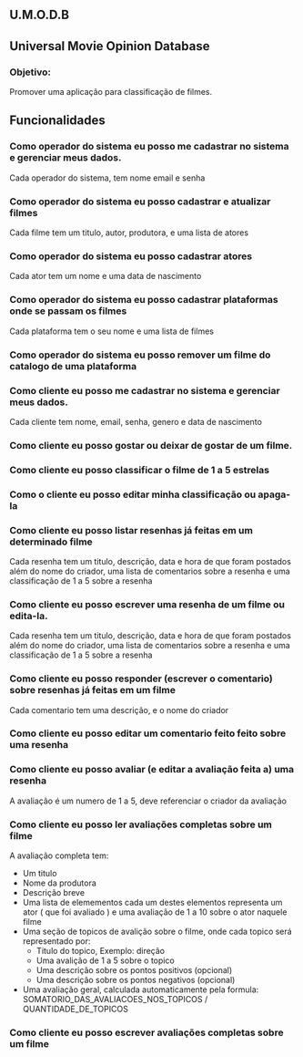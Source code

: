 ## U.M.O.D.B

## Universal Movie Opinion Database

### Objetivo:

Promover uma aplicação para classificação de filmes.

## Funcionalidades

### Como operador do sistema eu posso me cadastrar no sistema e gerenciar meus dados.

Cada operador do sistema, tem nome email e senha

### Como operador do sistema eu posso cadastrar e atualizar filmes

Cada filme tem um titulo, autor, produtora, e uma lista de atores

### Como operador do sistema eu posso cadastrar atores

Cada ator tem um nome e uma data de nascimento

### Como operador do sistema eu posso cadastrar plataformas onde se passam os filmes

Cada plataforma tem o seu nome e uma lista de filmes

### Como operador do sistema eu posso remover um filme do catalogo de uma plataforma

### Como cliente eu posso me cadastrar no sistema e gerenciar meus dados.

Cada cliente tem nome, email, senha, genero e data de nascimento

### Como cliente eu posso gostar ou deixar de gostar de um filme.

### Como cliente eu posso classificar o filme de 1 a 5 estrelas

### Como o cliente eu posso editar minha classificação ou apaga-la

### Como cliente eu posso listar resenhas já feitas em um determinado filme

Cada resenha tem um titulo, descrição, data e hora de que foram postados além do nome do criador, uma lista de comentarios sobre a resenha e uma classificação de 1 a 5 sobre a resenha

### Como cliente eu posso escrever uma resenha de um filme ou edita-la.

Cada resenha tem um titulo, descrição, data e hora de que foram postados além do nome do criador, uma lista de comentarios sobre a resenha e uma classificação de 1 a 5 sobre a resenha

### Como cliente eu posso responder (escrever o comentario) sobre resenhas já feitas em um filme

Cada comentario tem uma descrição, e o nome do criador

### Como cliente eu posso editar um comentario feito feito sobre uma resenha

### Como cliente eu posso avaliar (e editar a avaliação feita a) uma resenha

A avaliação é um numero de 1 a 5, deve referenciar o criador da avaliação

### Como cliente eu posso ler avaliações completas sobre um filme

A avaliação completa tem:

- Um titulo
- Nome da produtora
- Descrição breve
- Uma lista de elemementos cada um destes elementos representa um ator ( que foi avaliado ) e uma avaliação de 1 a 10 sobre o ator naquele filme
- Uma seção de topicos de avalição sobre o filme, onde cada topico será representado por:
  - Titulo do topico, Exemplo: direção
  - Uma avalição de 1 a 5 sobre o topico
  - Uma descrição sobre os pontos positivos (opcional)
  - Uma descrição sobre os pontos negativos (opcional)
- Uma avaliação geral, calculada automaticamente pela formula: SOMATORIO_DAS_AVALIACOES_NOS_TOPICOS / QUANTIDADE_DE_TOPICOS

### Como cliente eu posso escrever avaliações completas sobre um filme
